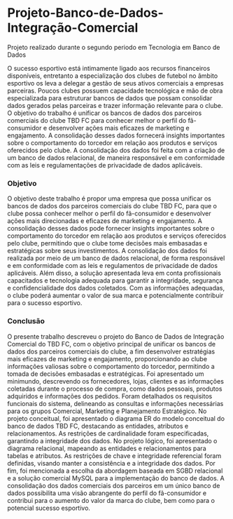 # Projeto-Banco-de-Dados-Integração-Comercial
Projeto realizado durante o segundo periodo em Tecnologia em Banco de Dados

  O sucesso esportivo está intimamente ligado aos recursos financeiros
disponíveis, entretanto a especialização dos clubes de futebol no âmbito esportivo
os leva a delegar a gestão de seus ativos comerciais a empresas parceiras. Poucos
clubes possuem capacidade tecnológica e mão de obra especializada para
estruturar bancos de dados que possam consolidar dados gerados pelas parceiras
e trazer informação relevante para o clube. O objetivo do trabalho é unificar os
bancos de dados dos parceiros comerciais do clube TBD FC para conhecer melhor
o perfil do fã-consumidor e desenvolver ações mais eficazes de marketing e
engajamento. A consolidação desses dados fornecerá insights importantes sobre o
comportamento do torcedor em relação aos produtos e serviços oferecidos pelo
clube. A consolidação dos dados foi feita com a criação de um banco de dados
relacional, de maneira responsável e em conformidade com as leis e
regulamentações de privacidade de dados aplicáveis. 

### Objetivo
  O objetivo deste trabalho é propor uma empresa que possa unificar os bancos de dados
dos parceiros comerciais do clube TBD FC, para que o clube possa conhecer melhor o perfil do
fã-consumidor e desenvolver ações mais direcionadas e eficazes de marketing e engajamento.
A consolidação desses dados pode fornecer insights importantes sobre o comportamento do
torcedor em relação aos produtos e serviços oferecidos pelo clube, permitindo que o clube tome
decisões mais embasadas e estratégicas sobre seus investimentos. 
  A consolidação dos dados foi realizada por meio de um banco de dados relacional, de
forma responsável e em conformidade com as leis e regulamentos de privacidade de dados
aplicáveis. Além disso, a solução apresentada leva em conta profissionais capacitados e
tecnologia adequada para garantir a integridade, segurança e confidencialidade dos dados
coletados. Com as informações adequadas, o clube poderá aumentar o valor de sua marca e
potencialmente contribuir para o sucesso esportivo. 

### Conclusão
  O presente trabalho descreveu o projeto do Banco de Dados de Integração Comercial
do TBD FC, com o objetivo principal de unificar os bancos de dados dos parceiros comerciais
do clube, a fim desenvolver estratégias mais eficazes de marketing e engajamento,
proporcionando ao clube informações valiosas sobre o comportamento do torcedor, permitindo
a tomada de decisões embasadas e estratégicas.
Foi apresentado um minimundo, descrevendo os fornecedores, lojas, clientes e as
informações coletadas durante o processo de compra, como dados pessoais, produtos adquiridos
e informações dos pedidos. Foram detalhados os requisitos funcionais do sistema, delineando
as consultas e informações necessárias para os grupos Comercial, Marketing e Planejamento
Estratégico.
No projeto conceitual, foi apresentado o diagrama ER do modelo conceitual do banco
de dados TBD FC, destacando as entidades, atributos e relacionamentos. As restrições de
cardinalidade foram especificadas, garantindo a integridade dos dados.
No projeto lógico, foi apresentado o diagrama relacional, mapeando as entidades e
relacionamentos para tabelas e atributos. As restrições de chave e integridade referencial foram
definidas, visando manter a consistência e a integridade dos dados.
Por fim, foi mencionada a escolha da abordagem baseada em SGBD relacional e a
solução comercial MySQL para a implementação do banco de dados.
A consolidação dos dados comerciais dos parceiros em um único banco de dados
possibilita uma visão abrangente do perfil do fã-consumidor e contribui para o aumento do valor
da marca do clube, bem como para o potencial sucesso esportivo.

